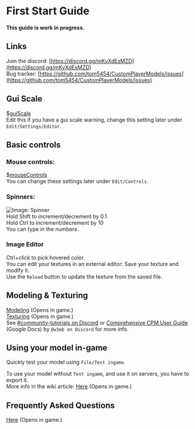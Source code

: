 # First Start Guide
**This guide is work in progress.**

## Links
Join the discord: [https://discord.gg/mKyXdEsMZD](https://discord.gg/mKyXdEsMZD)  
Bug tracker: [https://github.com/tom5454/CustomPlayerModels/issues](https://github.com/tom5454/CustomPlayerModels/issues)

## Gui Scale
$[guiScale]()  
Edit this if you have a gui scale warning, change this setting later under `Edit/Settings/Editor`.  

## Basic controls
### Mouse controls:
$[mouseControls]()  
You can change these settings later under `Edit/Controls`.  

### Spinners:
![Image: Spinner](https://github.com/tom5454/CustomPlayerModels/wiki/images/spinner.png)  
Hold Shift to increment/decrement by 0.1  
Hold Ctrl to increment/decrement by 10  
You can type in the numbers.  

### Image Editor
Ctrl+click to pick hovered color.  
You can edit your textures in an external editor: Save your texture and modify it.  
Use the `Reload` button to update the texture from the saved file.  

## Modeling & Texturing
[Modeling](https://github.com/tom5454/CustomPlayerModels/wiki/Modelling) (Opens in game.)  
[Texturing](https://github.com/tom5454/CustomPlayerModels/wiki/Texturing) (Opens in game.)  
See [#community-tutorials on Discord](https://discord.com/channels/811508670205788211/844561618281168968) or [Comprehensive CPM User Guide](https://docs.google.com/presentation/d/117GBWxtyNT6L3a69cENXz1Gjx-MplB1UC9l_uISn6oQ/edit?usp=sharing) (Google Docs) by `@w3eb on Discord` for more info.  

## Using your model in-game
Quickly test your model using `File/Test ingame`.  

To use your model without `Test ingame`, and use it on servers, you have to export it.  
More info in the wiki article: [Here](https://github.com/tom5454/CustomPlayerModels/wiki/Exporting) (Opens in game.)

## Frequently Asked Questions
[Here](https://github.com/tom5454/CustomPlayerModels/wiki/FAQ) (Opens in game.)